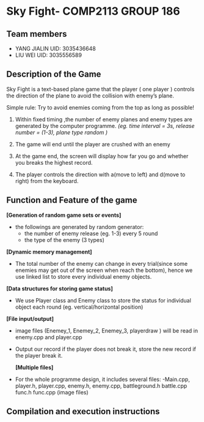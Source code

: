 # Sky Fight- COMP2113 GROUP 186
## Team members
- YANG JIALIN UID: 3035436648
- LIU WEI     UID: 3035556589
## Description of the Game
Sky Fight is a text-based plane game that the player ( one player ) controls the direction of the plane to avoid the collision with enemy’s plane.

Simple rule: 
Try to avoid enemies coming from the top as long as possible!

1. Within fixed timing ,the number of enemy planes and enemy types are generated by the computer programme. 
  *(eg. time interval = 3s, release number = (1-3), plane type random )*

2. The game will end until the player are crushed with an enemy

3. At the game end, the screen will display how far you go and whether you breaks the highest record.
 
4. The player controls the direction with a(move to left) and d(move to right) from the keyboard.

## Function and Feature of the game
 
  **[Generation of random game sets or events]**
   - the followings are generated by random generator: 
      - the number of enemy release (eg. 1-3) every 5 round
      - the type of the enemy (3 types)
      
  **[Dynamic memory management]**
   - The total number of the enemy can change in every trial(since some enemies may get out of the screen when reach the bottom), hence we use linked list to store every individual enemy objects.
 
  **[Data structures for storing game status]**
   - We use Player class and Enemy class to store the status for individual object each round (eg. vertical/horizontal position)
  
  **[File input/output]**
- image files (Enemey_1, Enemey_2, Enemey_3, playerdraw ) will be read in enemy.cpp and player.cpp
- Output our record if the player does not break it, store the new record if the player break it.

  **[Multiple files]**
- For the whole programme design, it includes several files:
    -Main.cpp, player.h, player.cpp, enemy.h, enemy.cpp, battleground.h battle.cpp func.h func.cpp (image files)
    
    
    
## Compilation and execution instructions


